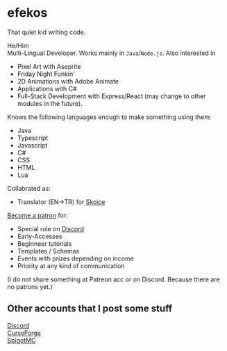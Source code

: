 # efekos
That quiet kid writing code.

He/Him\
Multi-Lingual Developer. Works mainly in `Java`/`Node.js`. Also interested in
* Pixel Art with Aseprite
* Friday Night Funkin'
* 2D Animations with Adobe Animate
* Applications with C#
* Full-Stack Development with Express/React (may change to other modules in the future).

Knows the following languages enough to make something using them:
* Java
* Typescript
* Javascript
* C#
* CSS
* HTML
* Lua

Collabrated as:
* Translator (EN->TR) for [Skoice](https://github.com/Skoice/skoice)

[Become a patron](https://patreon.com/efekos) for:
* Special role on [Discord](https://discord.gg/8PPgcmYNf4)
* Early-Accesses
* Beginneer tutorials
* Templates / Schemas
* Events with prizes depending on income
* Priority at any kind of communication

(I do not share something at Patreon acc or on Discord. Because there are no patrons yet.)

## Other accounts that I post some stuff

[Discord](https://discord.gg/8PPgcmYNf4)\
[CurseForge](https://legacy.curseforge.com/members/efekos0/projects)\
[SpigotMC](https://www.spigotmc.org/members/efekos.1519254/)